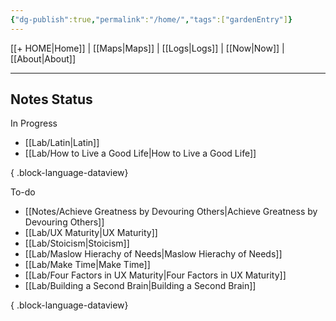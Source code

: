 ```yaml
---
{"dg-publish":true,"permalink":"/home/","tags":["gardenEntry"]}
---
```



[[+ HOME\|Home]] | [[Maps\|Maps]] | [[Logs\|Logs]] | [[Now\|Now]] | [[About\|About]]

---

## Notes Status
In Progress
- [[Lab/Latin\|Latin]]
- [[Lab/How to Live a Good Life\|How to Live a Good Life]]

{ .block-language-dataview}

To-do
- [[Notes/Achieve Greatness by Devouring Others\|Achieve Greatness by Devouring Others]]
- [[Lab/UX Maturity\|UX Maturity]]
- [[Lab/Stoicism\|Stoicism]]
- [[Lab/Maslow Hierachy of Needs\|Maslow Hierachy of Needs]]
- [[Lab/Make Time\|Make Time]]
- [[Lab/Four Factors in UX Maturity\|Four Factors in UX Maturity]]
- [[Lab/Building a Second Brain\|Building a Second Brain]]

{ .block-language-dataview}